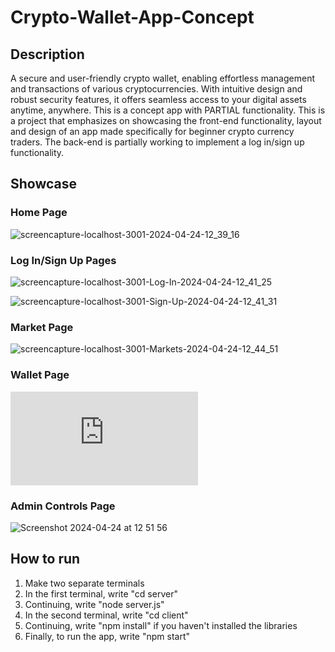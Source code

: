 # Crypto-Wallet-App-Concept

## Description

A secure and user-friendly crypto wallet, enabling effortless management and transactions of various cryptocurrencies. With intuitive design and robust security features, it offers seamless access to your digital assets anytime, anywhere. This is a concept app with PARTIAL functionality. This is a project that emphasizes on showcasing the front-end functionality, layout and design of an app made specifically for beginner crypto currency traders. The back-end is partially working to implement a log in/sign up functionality.

## Showcase

### Home Page

![screencapture-localhost-3001-2024-04-24-12_39_16](https://github.com/dannkis/Crypto-Wallet-App-Concept/assets/62340093/25f48fa3-2474-4eb8-b87e-ca765c1346db)

### Log In/Sign Up Pages

![screencapture-localhost-3001-Log-In-2024-04-24-12_41_25](https://github.com/dannkis/Crypto-Wallet-App-Concept/assets/62340093/3028668f-cce0-4890-bcb6-13f6cf67659f)

![screencapture-localhost-3001-Sign-Up-2024-04-24-12_41_31](https://github.com/dannkis/Crypto-Wallet-App-Concept/assets/62340093/318da44c-4f13-480f-924e-0b75c0745c6d)

### Market Page

![screencapture-localhost-3001-Markets-2024-04-24-12_44_51](https://github.com/dannkis/Crypto-Wallet-App-Concept/assets/62340093/9fa6ae5f-e4af-48db-a2b5-619fae010b13)

### Wallet Page

![screencapture-localhost-3001-Wallets-2024-04-24-12_50_55.pdf](https://github.com/dannkis/Crypto-Wallet-App-Concept/files/15093640/screencapture-localhost-3001-Wallets-2024-04-24-12_50_55.pdf)

### Admin Controls Page

![Screenshot 2024-04-24 at 12 51 56](https://github.com/dannkis/Crypto-Wallet-App-Concept/assets/62340093/f36e23fb-45ae-4ca1-b3b2-be3710c3138d)

## How to run

1. Make two separate terminals
2. In the first terminal, write "cd server"
3. Continuing, write "node server.js"
4. In the second terminal, write "cd client"
5. Continuing, write "npm install" if you haven't installed the libraries
6. Finally, to run the app, write "npm start"
